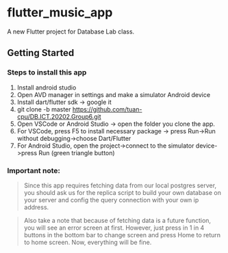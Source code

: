 # flutter_music_app

A new Flutter project for Database Lab class.

## Getting Started
### Steps to install this app
1. Install android studio
2. Open AVD manager in settings and make a simulator Android device
3. Install dart/flutter sdk -> google it
4. git clone -b master https://github.com/tuan-cpu/DB.ICT.20202.Group6.git
5. Open VSCode or Android Studio -> open the folder you clone the app.
6. For VSCode, press F5 to install necessary package -> press Run->Run without debugging->choose Dart/Flutter
7. For Android Studio, open the project->connect to the simulator device->press Run (green triangle button)
### Important note:
>Since this app requires fetching data from our local postgres server, you should ask us for the replica script
>to build your own database on your server and config the query connection with your own ip address.

>Also take a note that because of fetching data is a future function, you will see an error screen at first. However,
>just press in 1 in 4 buttons in the bottom bar to change screen and press Home to return to home screen. Now, everything
>will be fine.
